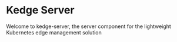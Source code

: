 # Kedge Server

Welcome to kedge-server, the server component for the lightweight Kubernetes edge management solution
